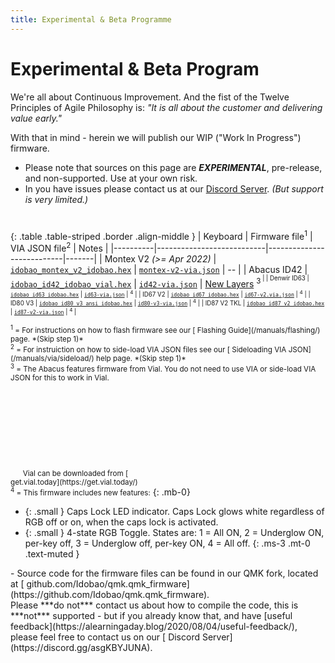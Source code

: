 ```yaml
---
title: Experimental & Beta Programme
---
```


# <i class="fas fa-baby"></i> Experimental & Beta Program

We're all about Continuous Improvement.  And the fist of the Twelve Principles of Agile Philosophy is: *"It is all about the customer and delivering value early."*

With that in mind - herein we will publish our WIP ("Work In Progress") firmware.

<div class="border shadow shadow-sm border-danger bg-danger bg-opacity-10 rounded-3 p-2 mb-4 text-opacity-75">
  <ul class="fa-ul mb-0 me-3">
  <li><span class="fa-li"><i class="fas fa-exclamation-triangle text-danger"></i></span>
    Please note that sources on this page are <b><i>EXPERIMENTAL</i></b>, pre-release, and non-supported.  Use at your own risk.</li>
  <li class="mt-3"><span class="fa-li"><i class="fas fa-info-circle text-info"></i></span>
    In you have issues please contact us at our <a href="https://discord.gg/asgKBYJUNA"><i class="fab fa-discord"></i> Discord Server</a>.
    <i>(But support is very limited.)</i></li>
  </ul>
</div>

# <i class="fas fa-baby-carriage"></i>

{: .table .table-striped .border .align-middle }
| Keyboard | Firmware file<sup>1</sup> | VIA JSON file<sup>2</sup> | Notes |
|----------|---------------------------|---------------------------|-------|
| Montex V2 *(>= Apr 2022)* | [`idobao_montex_v2_idobao.hex`](idobao_montex_v2_idobao.hex) | [`montex-v2-via.json`](montex-v2-via.json) | *--* |
| Abacus ID42 | [`idobao_id42_idobao_vial.hex`](idobao_id42_idobao_vial.hex) | [`id42-via.json`](id42-via.json) | [New Layers](id42-layer-readme.png) <sup>3<sup> |
| Denwir ID63 | [`idobao_id63_idobao.hex`](idobao_id63_idobao.hex) | [`id63-via.json`](id63-via.json) | <sup>4</sup> |
| ID67 V2 | [`idobao_id67_idobao.hex`](idobao_id67_idobao.hex) | [`id67-v2.via.json`](id67-v2.via.json) | <sup>4</sup> |
| ID80 V3 | [`idobao_id80_v3_ansi_idobao.hex`](idobao_id80_v3_ansi_idobao.hex) | [`id80-v3-via.json`](id80-v3-via.json) | <sup>4</sup> |
| ID87 V2 TKL | [`idobao_id87_v2_idobao.hex`](idobao_id87_v2_idobao.hex) | [`id87-v2-via.json`](id87-v2-via.json) | <sup>4</sup> |


<small class="text-muted">
<sup>1</sup> = For instructions on how to flash firmware see our [<i class="fas fa-bolt"></i> Flashing Guide](/manuals/flashing/) page.  *(Skip step 1)*<br>
<sup>2</sup> = For instruiction on how to side-load VIA JSON files see our [<i class="fas fa-download"></i> Sideloading VIA JSON](/manuals/via/sideload/) help page. *(Skip step 1)*<br>
<sup>3</sup> = The Abacus features firmware from Vial. You do not need to use VIA or side-load VIA JSON for this to work in Vial.<br>
&nbsp; &nbsp; &nbsp; Vial can be downloaded from [<svg class="fa"><use xlink:href="#vial-logo"></use></svg> get.vial.today](https://get.vial.today/)<br>
<sup>4</sup> = This firmware includes new features:</small>
{: .mb-0}  

  * {: .small } Caps Lock LED indicator. Caps Lock glows white regardless of RGB off or on, when the caps lock is activated.
  * {: .small } 4-state RGB Toggle.  States are: 1 = All ON, 2 = Underglow ON, per-key off, 3 = Underglow off, per-key ON, 4 = All off.
  {: .ms-3 .mt-0 .text-muted } 

<span class="text-muted">
<i class="fas fa-code"></i> - Source code for the firmware files can be found in our QMK fork, located at [<i class="fab fa-github-alt"></i> github.com/Idobao/qmk.qmk_firmware](https://github.com/Idobao/qmk.qmk_firmware).<br>
Please ***do not*** contact us about how to compile the code, this is ***not*** supported - but if you already know that, and have [useful feedback](https://alearningaday.blog/2020/08/04/useful-feedback/), please feel free to contact us on our [<i class="fab fa-discord"></i> Discord Server](https://discord.gg/asgKBYJUNA).
</span>
